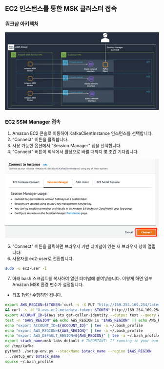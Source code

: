## EC2 인스턴스를 통한 MSK 클러스터 접속
### 워크샵 아키텍처

![Lab_Architecture](../images/01_Lab_Architecture.png)

### EC2 SSM Manager 접속
1. Amazon EC2 콘솔로 이동하여 KafkaClientInstance 인스턴스를 선택합니다. 
2. "Connect" 버튼을 클릭합니다.
3. 사용 가능한 옵션에서 "Session Manager" 탭을 선택합니다. 
4. "Connect" 버튼이 회색에서 활성으로 바뀔 때까지 몇 초간 기다립니다.

![ec2-connect-ssm](../images/01_ec2-connect-ssm.png)

5. "Connect" 버튼을 클릭하면 브라우저 기반 터미널이 있는 새 브라우저 창이 열립니다.
6. 사용자를 ec2-user로 전환합니다.

```bash
sudo -u ec2-user -i

```

7. 아래 bash 스크립트를 복사하여 열린 터미널에 붙여넣습니다. 이렇게 하면 일부 Amazon MSK 환경 변수가 설정됩니다. 
- 최초 1번만 수행하면 됩니다.

```bash
export AWS_REGION=$(TOKEN=`curl -s -X PUT "http://169.254.169.254/latest/api/token" -H "X-aws-ec2-metadata-token-ttl-seconds: 21600"` \
&& curl -s -H "X-aws-ec2-metadata-token: $TOKEN" http://169.254.169.254/latest/meta-data/placement/availability-zone | sed 's/[a-z]$//')
export ACCOUNT_ID=$(aws sts get-caller-identity --output text --query Account)
test -n "$AWS_REGION" && echo AWS_REGION is "$AWS_REGION" || echo AWS_REGION is not set
echo "export ACCOUNT_ID=${ACCOUNT_ID}" | tee -a ~/.bash_profile
echo "export AWS_REGION=${AWS_REGION}" | tee -a ~/.bash_profile
echo "export AWS_DEFAULT_REGION=${AWS_REGION}" | tee -a ~/.bash_profile
export stack_name=msk-labs-default # IMPORTANT: If running in your own account, set MSK_STACK=MSK
cd /tmp/kafka
python3 ./setup-env.py --stackName $stack_name --region $AWS_REGION
. ./setup_env $stack_name
source ~/.bash_profile

```